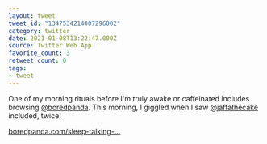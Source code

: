 ```yaml
---
layout: tweet
tweet_id: "1347534214007296002"
category: twitter
date: 2021-01-08T13:22:47.000Z
source: Twitter Web App
favorite_count: 3
retweet_count: 0
tags:
- tweet
---
```


One of my morning rituals before I'm truly awake or caffeinated includes browsing [@boredpanda](https://twitter.com/@boredpanda). This morning, I giggled when I saw [@jaffathecake](https://twitter.com/@jaffathecake) included, twice!

[boredpanda.com/sleep-talking-…](https://www.boredpanda.com/sleep-talking-stories-hilarious-twitter/)
